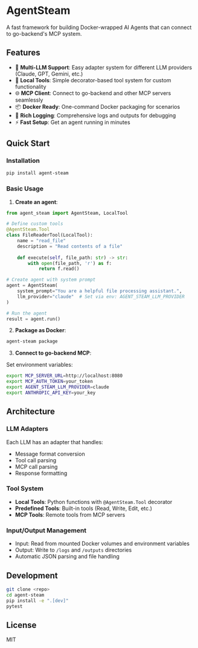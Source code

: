# AgentSteam

A fast framework for building Docker-wrapped AI Agents that can connect to go-backend's MCP system.

## Features

- 🤖 **Multi-LLM Support**: Easy adapter system for different LLM providers (Claude, GPT, Gemini, etc.)
- 🔧 **Local Tools**: Simple decorator-based tool system for custom functionality  
- 🌐 **MCP Client**: Connect to go-backend and other MCP servers seamlessly
- 📦 **Docker Ready**: One-command Docker packaging for scenarios
- 📝 **Rich Logging**: Comprehensive logs and outputs for debugging
- ⚡ **Fast Setup**: Get an agent running in minutes

## Quick Start

### Installation

```bash
pip install agent-steam
```

### Basic Usage

1. **Create an agent**:

```python
from agent_steam import AgentSteam, LocalTool

# Define custom tools
@AgentSteam.Tool
class FileReaderTool(LocalTool):
    name = "read_file"
    description = "Read contents of a file"
    
    def execute(self, file_path: str) -> str:
        with open(file_path, 'r') as f:
            return f.read()

# Create agent with system prompt
agent = AgentSteam(
    system_prompt="You are a helpful file processing assistant.",
    llm_provider="claude"  # Set via env: AGENT_STEAM_LLM_PROVIDER
)

# Run the agent
result = agent.run()
```

2. **Package as Docker**:

```bash
agent-steam package
```

3. **Connect to go-backend MCP**:

Set environment variables:
```bash
export MCP_SERVER_URL=http://localhost:8080
export MCP_AUTH_TOKEN=your_token
export AGENT_STEAM_LLM_PROVIDER=claude
export ANTHROPIC_API_KEY=your_key
```

## Architecture

### LLM Adapters
Each LLM has an adapter that handles:
- Message format conversion
- Tool call parsing  
- MCP call parsing
- Response formatting

### Tool System
- **Local Tools**: Python functions with `@AgentSteam.Tool` decorator
- **Predefined Tools**: Built-in tools (Read, Write, Edit, etc.)
- **MCP Tools**: Remote tools from MCP servers

### Input/Output Management
- Input: Read from mounted Docker volumes and environment variables
- Output: Write to `/logs` and `/outputs` directories
- Automatic JSON parsing and file handling

## Development

```bash
git clone <repo>
cd agent-steam
pip install -e ".[dev]"
pytest
```

## License

MIT